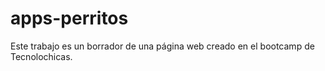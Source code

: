 # apps-perritos
Este trabajo es un borrador de una página web creado en el bootcamp de Tecnolochicas.
